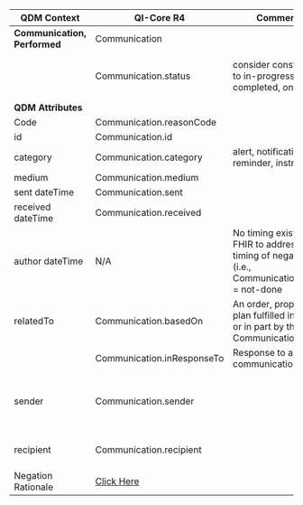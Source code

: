 <table class="grid">
  <thead>
    <tr>
      <th><strong>QDM Context</strong></th>
      <th><strong>QI-Core R4</strong></th>
      <th><strong>Comments</strong></th>
      <th><strong>Conversion</strong></th>
    </tr>
  </thead>
  <tbody>
    <tr>
      <td><strong>Communication, Performed</strong></td>
      <td>Communication</td>
      <td>&nbsp;</td>
    </tr>
    <tr>
      <td>&nbsp;</td>
      <td>Communication.status</td>
      <td>consider constraining to in-progress, completed, on-hold</td>
      <td>If negation rationale is present set to `Communication.CommunicationStatus.NOTDONE` otherwise set to 
     ` Communication.CommunicationStatus.UNKNOWN`</td>
    </tr>
    <tr>
      <td><strong>QDM Attributes</strong></td>
      <td>&nbsp;</td>
      <td>&nbsp;</td>
    </tr>
    <tr>
      <td>Code</td>
      <td>Communication.reasonCode</td>
      <td>&nbsp;</td>
      <td>qdmDataElement.getDataElementCodes()</td>
    </tr>
    <tr>
      <td>id</td>
      <td>Communication.id</td>
      <td>&nbsp;</td>
      <td>qdmDataElement.get_id()</td>
    </tr>
    <tr>
      <td>category</td>
      <td>Communication.category</td>
      <td>alert, notification, reminder, instruction</td>
      <td>qdmDataElement.getCategory()</td>
    </tr>
    <tr>
      <td>medium</td>
      <td>Communication.medium</td>
      <td>&nbsp;</td>
      <td>qdmDataElement.getMedium()</td>
    </tr>
    <tr>
      <td>sent dateTime</td>
      <td>Communication.sent</td>
      <td>&nbsp;</td>
      <td>qdmDataElement.getSentDatetime()</td>
    </tr>
    <tr>
      <td>received dateTime</td>
      <td>Communication.received</td>
      <td>&nbsp;</td>
      <td>qdmDataElement.getReceivedDatetime()</td>
    </tr>
    <tr>
      <td>author dateTime</td>
      <td>N/A</td>
      <td>No timing exists in FHIR to address timing of negation (i.e., Communication.status = not-done</td>
    </tr>
    <tr>
      <td>relatedTo</td>
      <td>Communication.basedOn</td>
      <td>An order, proposal or plan fulfilled in whole or in part by this Communication.</td>
      <td>E.G.. this is example data in  5d63e5c8b848463cab3c7624 which is a QDM::InterventionPerformed  How to map. </td>
    </tr>
    <tr>
      <td>&nbsp;</td>
      <td>Communication.inResponseTo</td>
      <td>Response to a communication</td>
    </tr>
    <tr>
      <td>sender</td>
      <td>Communication.sender</td>
      <td>&nbsp;</td>
         <td>qdmDataElement.getSender  returns a QDM::Practitioner, Fhir wants reference - how to map <br>
          The sender/practitioner  **fwefwe** has this id not a momngo id </td>
    </tr>
    <tr>
      <td>recipient</td>
      <td>Communication.recipient</td>
      <td>&nbsp;</td>
      <td>qdmDataElement.getRecipient()  returns a QDM::Practitioner, Fhir wants reference - how to map </td>
    </tr>
    <tr>
      <td>Negation Rationale</td>
      <td><a href="http://hl7.org/fhir/us/qicore/qdm-to-qicore.html#871-communication-performed"> Click Here</a></td>
      <td>&nbsp;</td>
    </tr>
  </tbody>
</table>